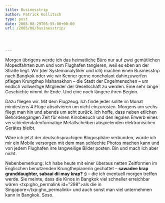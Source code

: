 ```yaml
---
title: Businesstrip
author: Patrick Kollitsch
type: post
date: 2005-08-29T05:55:00+00:00
url: /2005/08/businesstrip/




---
```

Morgen &uuml;brigens werde ich das heimatliche B&uuml;ro nur auf zwei gem&uuml;tlichen Mopedfahrten zum und vom Flughafen tangieren, weil es eben an der Stra&szlig;e liegt. Wir (der Systemanalytiker und ich) machen einen Businesstrip nach Bangkok oder wie wir Kenner gerne noncholant dahinzuwerfen pflegen Krungthep Mahanakhon &#8211; die Stadt der Engelmenschen &#8211; um endlich vollwertige Mitglieder der Gesellschaft zu werden. Eine sehr lange Geschichte nimmt ihr Ende. Und eine noch l&auml;ngere ihren Beginn.

Dazu fliegen wir. Mit dem Flugzeug. Ich finde jeder sollte im Monat mindestens 4 Fl&uuml;ge absolvieren um nicht einzurosten. Morgens um sechs fliegt man hin und abends um acht zur&uuml;ck. Ich hoffe, dass neben etlichen Beh&ouml;rdeng&auml;ngen Zeit f&uuml;r einen Kinobesuch und den legalen Erwerb eines verschiedendatenformatige Metallscheiben abspielenden elektronischen Ger&auml;tes bleibt. 

W&auml;re ich jetzt der deutschsprachigen Blogosph&auml;re verbunden, w&uuml;rde ich mir ein Mobile versorgen mit dem man schlechte Photos machen kann und von jedem Flughafen irre langweilige Bilder posten. Bin und mach ich aber nicht. 

Nebenbemerkung: Ich habe heute mit einer &uuml;beraus netten Zeitformen im Englischen benutzenden Krungthepianerin gechattet &#8211; **sawadee krap granddaughter, sabaai dii may krap? :)** &#8211; die ich eventuell morgen treffen werde. Sie meinte, dass die Kinos in Bangkok viel schneller erreichbar w&auml;ren <txp:gho_permalink id="298">als die in Singapore</txp:gho_permalink> und auch sonst man viel unternehmen kann in Bangkok. Soso.